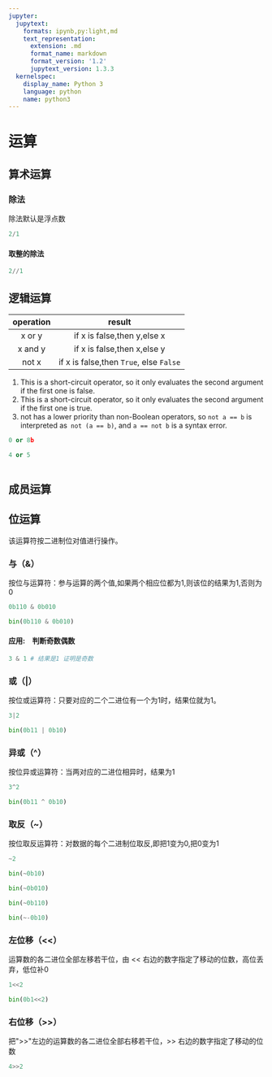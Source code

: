 ```yaml
---
jupyter:
  jupytext:
    formats: ipynb,py:light,md
    text_representation:
      extension: .md
      format_name: markdown
      format_version: '1.2'
      jupytext_version: 1.3.3
  kernelspec:
    display_name: Python 3
    language: python
    name: python3
---
```


# 运算


## 算术运算


### 除法
除法默认是浮点数

```python
2/1
```

#### 取整的除法

```python
2//1
```

## 逻辑运算

| operation| result |
| :--: | :--: |
| x or y| if x is false,then y,else x |
| x and y| if x is false,then x,else y |
| not x| if x is false,then `True`, else `False` |

1. This is a short-circuit operator, so it only evaluates the second argument if the first one is false.
2. This is a short-circuit operator, so it only evaluates the second argument if the first one is true.
3. not has a lower priority than non-Boolean operators, so `not a == b` is interpreted as` not (a == b)`, and `a == not b` is a syntax error.

```python
0 or 8b
```

```python
4 or 5
```

```python

```

## 成员运算


## 位运算
该运算符按二进制位对值进行操作。


###  与（&）
按位与运算符：参与运算的两个值,如果两个相应位都为1,则该位的结果为1,否则为0

```python
0b110 & 0b010
```

```python
bin(0b110 & 0b010)
```

#### 应用:　判断奇数偶数

```python
3 & 1 # 结果是1 证明是奇数
```

### 或（|）
按位或运算符：只要对应的二个二进位有一个为1时，结果位就为1。

```python
3|2
```

```python
bin(0b11 | 0b10)
```

### 异或（^）
按位异或运算符：当两对应的二进位相异时，结果为1

```python
3^2
```

```python
bin(0b11 ^ 0b10)
```

### 取反（~）
按位取反运算符：对数据的每个二进制位取反,即把1变为0,把0变为1

```python
~2
```

```python
bin(~0b10)
```

```python
bin(~0b010)
```

```python
bin(~0b110)
```

```python
bin(~-0b10)
```

### 左位移（<<）
运算数的各二进位全部左移若干位，由 << 右边的数字指定了移动的位数，高位丢弃，低位补0

```python
1<<2
```

```python
bin(0b1<<2)
```

### 右位移（>>）
把">>"左边的运算数的各二进位全部右移若干位，>> 右边的数字指定了移动的位数

```python
4>>2
```
